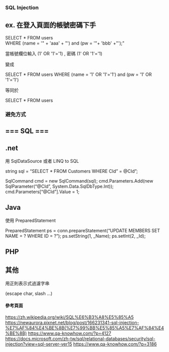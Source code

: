 
### SQL Injection ###

## ex. 在登入頁面的帳號密碼下手

 SELECT * FROM users  
 WHERE (name = '" + 'aaa' + "') and (pw = '"+ 'bbb' +"');"

 當帳號欄位輸入 (1' OR '1'='1) , 密碼 (1' OR '1'='1)

 變成

 SELECT * FROM users 
 WHERE (name = '1' OR '1'='1') and (pw = '1' OR '1'='1')

 等同於

 SELECT * FROM users

### 避免方式
## === SQL ===

## .net

用 SqlDataSource 或者 LINQ to SQL

string sql = “SELECT * FROM Customers WHERE CId” = @CId”;

SqlCommand cmd = new SqlCommand(sql);
cmd.Parameters.Add(new SqlParameter(“@CId”, System.Data.SqlDbType.Int));
cmd.Parameters[“@CId”].Value = 1;

## Java

使用 PreparedStatement

PreparedStatement ps = conn.prepareStatement(“UPDATE MEMBERS SET NAME = ? WHERE ID = ?”);
ps.setString(1, _Name);
ps.setInt(2, _Id);

## PHP



## 其他

用正則表示式過濾字串

(escape char, slash ...)







#### 參考頁面 ####

https://zh.wikipedia.org/wiki/SQL%E6%B3%A8%E5%85%A5
https://newaurora.pixnet.net/blog/post/166231341-sql-injection-%E7%AF%84%E4%BE%8B(%E7%99%BB%E5%85%A5%E7%AF%84%E4%BE%8B)
https://www.qa-knowhow.com/?p=4127
https://docs.microsoft.com/zh-tw/sql/relational-databases/security/sql-injection?view=sql-server-ver15
https://www.qa-knowhow.com/?p=3186